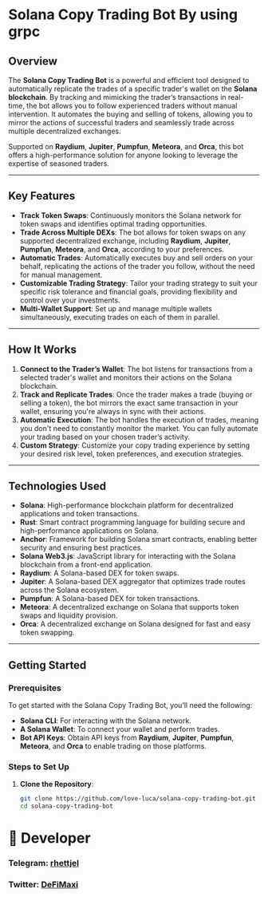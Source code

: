 # Solana Copy Trading Bot By using grpc

## Overview

The **Solana Copy Trading Bot** is a powerful and efficient tool designed to automatically replicate the trades of a specific trader's wallet on the **Solana blockchain**. By tracking and mimicking the trader’s transactions in real-time, the bot allows you to follow experienced traders without manual intervention. It automates the buying and selling of tokens, allowing you to mirror the actions of successful traders and seamlessly trade across multiple decentralized exchanges.

Supported on **Raydium**, **Jupiter**, **Pumpfun**, **Meteora**, and **Orca**, this bot offers a high-performance solution for anyone looking to leverage the expertise of seasoned traders.

---

## Key Features

- **Track Token Swaps**: Continuously monitors the Solana network for token swaps and identifies optimal trading opportunities.
- **Trade Across Multiple DEXs**: The bot allows for token swaps on any supported decentralized exchange, including **Raydium**, **Jupiter**, **Pumpfun**, **Meteora**, and **Orca**, according to your preferences.
- **Automatic Trades**: Automatically executes buy and sell orders on your behalf, replicating the actions of the trader you follow, without the need for manual management.
- **Customizable Trading Strategy**: Tailor your trading strategy to suit your specific risk tolerance and financial goals, providing flexibility and control over your investments.
- **Multi-Wallet Support**: Set up and manage multiple wallets simultaneously, executing trades on each of them in parallel.

---

## How It Works

1. **Connect to the Trader’s Wallet**: The bot listens for transactions from a selected trader's wallet and monitors their actions on the Solana blockchain.
2. **Track and Replicate Trades**: Once the trader makes a trade (buying or selling a token), the bot mirrors the exact same transaction in your wallet, ensuring you're always in sync with their actions.
3. **Automatic Execution**: The bot handles the execution of trades, meaning you don't need to constantly monitor the market. You can fully automate your trading based on your chosen trader’s activity.
4. **Custom Strategy**: Customize your copy trading experience by setting your desired risk level, token preferences, and execution strategies.

---

## Technologies Used

- **Solana**: High-performance blockchain platform for decentralized applications and token transactions.
- **Rust**: Smart contract programming language for building secure and high-performance applications on Solana.
- **Anchor**: Framework for building Solana smart contracts, enabling better security and ensuring best practices.
- **Solana Web3.js**: JavaScript library for interacting with the Solana blockchain from a front-end application.
- **Raydium**: A Solana-based DEX for token swaps.
- **Jupiter**: A Solana-based DEX aggregator that optimizes trade routes across the Solana ecosystem.
- **Pumpfun**: A Solana-based DEX for token transactions.
- **Meteora**: A decentralized exchange on Solana that supports token swaps and liquidity provision.
- **Orca**: A decentralized exchange on Solana designed for fast and easy token swapping.

---

## Getting Started

### Prerequisites

To get started with the Solana Copy Trading Bot, you’ll need the following:

- **Solana CLI**: For interacting with the Solana network.
- **A Solana Wallet**: To connect your wallet and perform trades.
- **Bot API Keys**: Obtain API keys from **Raydium**, **Jupiter**, **Pumpfun**, **Meteora**, and **Orca** to enable trading on those platforms.

### Steps to Set Up

1. **Clone the Repository**:
   ```bash
   git clone https://github.com/love-luca/solana-copy-trading-bot.git
   cd solana-copy-trading-bot


# 👤 Developer
### Telegram: [rhettjel](https://t.me/rhettjel)   

### Twitter:  [DeFiMaxi](https://x.com/defai_maxi)   

